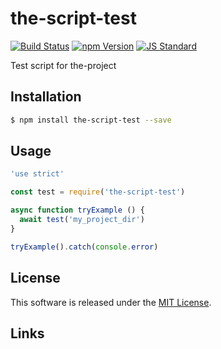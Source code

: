 the-script-test
==========

<!---
This file is generated by ape-tmpl. Do not update manually.
--->

<!-- Badge Start -->
<a name="badges"></a>

[![Build Status][bd_travis_shield_url]][bd_travis_url]
[![npm Version][bd_npm_shield_url]][bd_npm_url]
[![JS Standard][bd_standard_shield_url]][bd_standard_url]

[bd_repo_url]: https://github.com/the-labo/the-script-test
[bd_travis_url]: http://travis-ci.org/the-labo/the-script-test
[bd_travis_shield_url]: http://img.shields.io/travis/the-labo/the-script-test.svg?style=flat
[bd_travis_com_url]: http://travis-ci.com/the-labo/the-script-test
[bd_travis_com_shield_url]: https://api.travis-ci.com/the-labo/the-script-test.svg?token=
[bd_license_url]: https://github.com/the-labo/the-script-test/blob/master/LICENSE
[bd_codeclimate_url]: http://codeclimate.com/github/the-labo/the-script-test
[bd_codeclimate_shield_url]: http://img.shields.io/codeclimate/github/the-labo/the-script-test.svg?style=flat
[bd_codeclimate_coverage_shield_url]: http://img.shields.io/codeclimate/coverage/github/the-labo/the-script-test.svg?style=flat
[bd_gemnasium_url]: https://gemnasium.com/the-labo/the-script-test
[bd_gemnasium_shield_url]: https://gemnasium.com/the-labo/the-script-test.svg
[bd_npm_url]: http://www.npmjs.org/package/the-script-test
[bd_npm_shield_url]: http://img.shields.io/npm/v/the-script-test.svg?style=flat
[bd_standard_url]: http://standardjs.com/
[bd_standard_shield_url]: https://img.shields.io/badge/code%20style-standard-brightgreen.svg

<!-- Badge End -->


<!-- Description Start -->
<a name="description"></a>

Test script for the-project

<!-- Description End -->


<!-- Overview Start -->
<a name="overview"></a>



<!-- Overview End -->


<!-- Sections Start -->
<a name="sections"></a>

<!-- Section from "doc/guides/01.Installation.md.hbs" Start -->

<a name="section-doc-guides-01-installation-md"></a>

Installation
-----

```bash
$ npm install the-script-test --save
```


<!-- Section from "doc/guides/01.Installation.md.hbs" End -->

<!-- Section from "doc/guides/02.Usage.md.hbs" Start -->

<a name="section-doc-guides-02-usage-md"></a>

Usage
---------

```javascript
'use strict'

const test = require('the-script-test')

async function tryExample () {
  await test('my_project_dir')
}

tryExample().catch(console.error)

```


<!-- Section from "doc/guides/02.Usage.md.hbs" End -->


<!-- Sections Start -->


<!-- LICENSE Start -->
<a name="license"></a>

License
-------
This software is released under the [MIT License](https://github.com/the-labo/the-script-test/blob/master/LICENSE).

<!-- LICENSE End -->


<!-- Links Start -->
<a name="links"></a>

Links
------



<!-- Links End -->
